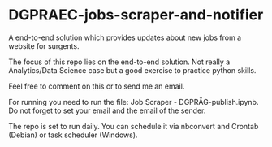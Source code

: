 # DGPRAEC-jobs-scraper-and-notifier
A end-to-end solution which provides updates about new jobs from a website for surgents.

The focus of this repo lies on the end-to-end solution. Not really a Analytics/Data Science case but a good exercise to practice python skills.

Feel free to comment on this or to send me an email.

For running you need to run the file: Job Scraper - DGPRÄG-publish.ipynb.
Do not forget to set your email and the email of the sender.

The repo is set to run daily. You can schedule it via nbconvert and Crontab (Debian) or task scheduler (Windows).
